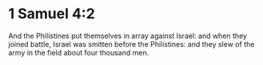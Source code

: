 # 1 Samuel 4:2

And the Philistines put themselves in array against Israel: and when they joined battle, Israel was smitten before the Philistines: and they slew of the army in the field about four thousand men.